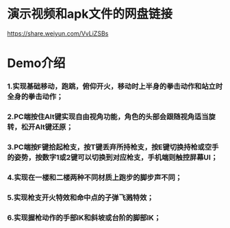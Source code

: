 # 演示视频和apk文件的网盘链接

https://share.weiyun.com/VvLiZSBs

# Demo介绍

### 1.实现基础移动，跑跳，俯仰开火，移动时上半身的拳击动作和站立时全身的拳击动作；

### 2.PC端按住Alt键实现自由视角功能，角色的头部会跟随视角适当旋转，松开Alt键还原；

### 3.PC端按F键拾起枪支，按T键丢弃所持枪支，按E键切换持枪或空手的姿势，按数字1或2键可以切换到对应枪支，手机端则触控屏幕UI；

### 4.实现在一楼和二楼两种不同材质上跑步的脚步声不同；

### 5.实现枪支开火特效和命中点的子弹飞溅特效；

### 6.实现握枪动作的手部IK和斜坡或台阶的脚部IK；
